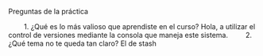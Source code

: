 Preguntas de la práctica

        1. ¿Qué es lo más valioso que aprendiste en el curso?
Hola, a utilizar el control de versiones mediante la consola que maneja este sistema.
        2. ¿Qué tema no te queda tan claro?
El de stash
